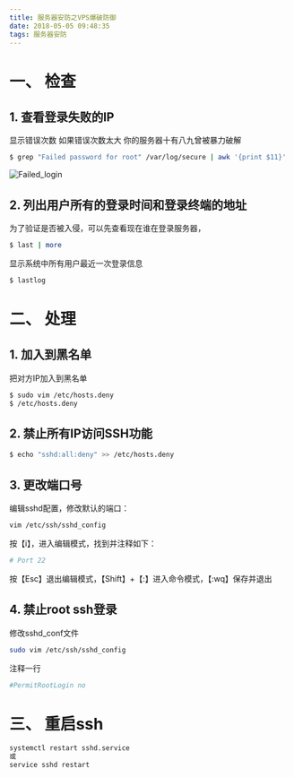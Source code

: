 ```yaml
---
title: 服务器安防之VPS爆破防御
date: 2018-05-05 09:48:35
tags: 服务器安防
---
```


# 一、 检查

## 1. 查看登录失败的IP 

显示错误次数 如果错误次数太大 你的服务器十有八九曾被暴力破解

```bash
$ grep "Failed password for root" /var/log/secure | awk '{print $11}' | sort | uniq -c | sort -nr | more
```

<!-- more -->

![Failed_login](Failed_login.png)

## 2. 列出用户所有的登录时间和登录终端的地址

为了验证是否被入侵，可以先查看现在谁在登录服务器，

```bash
$ last | more
```

显示系统中所有用户最近一次登录信息

```bash
$ lastlog
```

# 二、 处理

## 1. 加入到黑名单

把对方IP加入到黑名单

```bash
$ sudo vim /etc/hosts.deny
$ /etc/hosts.deny
```

## 2. 禁止所有IP访问SSH功能

```bash
$ echo "sshd:all:deny" >> /etc/hosts.deny
```

## 3. 更改端口号

编辑sshd配置，修改默认的端口：

```bash
vim /etc/ssh/sshd_config
```

按【i】，进入编辑模式，找到并注释如下：

```bash
# Port 22
```

按【Esc】退出编辑模式，【Shift】+【:】进入命令模式，【:wq】保存并退出


## 4. 禁止root ssh登录

修改sshd_conf文件

```bash
sudo vim /etc/ssh/sshd_config
```

注释一行

```bash
#PermitRootLogin no
```

# 三、 重启ssh

```bash
systemctl restart sshd.service
或
service sshd restart
```

<!--  
	或尝试
	```bash
	/etc/init.d/ssh restart 
	/etc/init.d/sshd reload
	/etc/init.d/sshd restart 
	```
-->


